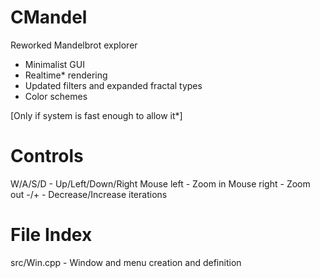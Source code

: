 # CMandel
Reworked Mandelbrot explorer
- Minimalist GUI
- Realtime* rendering
- Updated filters and expanded fractal types
- Color schemes

[Only if system is fast enough to allow it*]

# Controls
W/A/S/D - Up/Left/Down/Right
Mouse left - Zoom in
Mouse right - Zoom out
-/+ - Decrease/Increase iterations

# File Index    
src/Win.cpp - Window and menu creation and definition
